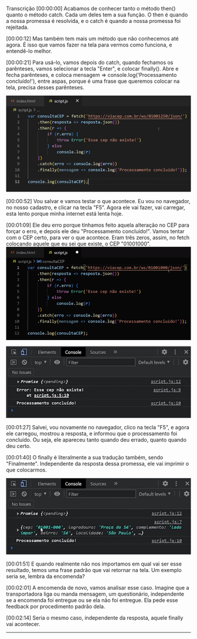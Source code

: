 Transcrição
[00:00:00] Acabamos de conhecer tanto o método then() quanto o método catch. Cada um deles tem a sua função. O then é quando a nossa promessa é resolvida, e o catch é quando a nossa promessa foi rejeitada.

[00:00:12] Mas também tem mais um método que não conhecemos até agora. É isso que vamos fazer na tela para vermos como funciona, e entendê-lo melhor.

[00:00:21] Para usá-lo, vamos depois do catch, quando fechamos os parênteses, vamos selecionar a tecla "Enter", e colocar finally(). Abre e fecha parênteses, e coloca mensagem => console.log('Processamento concluído!'), entre aspas, porque é uma frase que queremos colocar na tela, precisa desses parênteses.

![método finally](/img/finally.png)

[00:00:52] Vou salvar e vamos testar o que acontece. Eu vou no navegador, no nosso cadastro, e clicar na tecla "F5". Agora ele vai fazer, vai carregar, esta lento porque minha internet está lenta hoje.

[00:01:09] Ele deu erro porque tínhamos feito aquela alteração no CEP para forçar o erro, e depois ele deu "Processamento concluído!". Vamos tentar com o CEP certo, para ver o que acontece. Eram três zeros, assim, no fetch colocando aquele que eu sei que existe, o CEP "01001000".
![Ajustando cep certo](/img/finallyCepCerto.png)

![console.log mensagem de conclusão](/img/f12.png)

[00:01:27] Salvei, vou novamente no navegador, clico na tecla "F5", e agora ele carregou, mostrou a resposta, e informou que o processamento foi concluído. Ou seja, ele apareceu tanto quando deu errado, quanto quando deu certo.

[00:01:40] O finally é literalmente a sua tradução também, sendo "Finalmente". Independente da resposta dessa promessa, ele vai imprimir o que colocarmos.

![retorno objeto endereço](/img/newF12.png)

[00:01:51] E quando realmente não nos importamos em qual vai ser esse resultado, temos uma frase padrão que vai retornar na tela. Um exemplo seria se, lembra da encomenda?

[00:02:01] A encomenda de novo, vamos analisar esse caso. Imagine que a transportadora liga ou manda mensagem, um questionário, independente se a encomenda foi entregue ou se ela não foi entregue. Ela pede esse feedback por procedimento padrão dela.

[00:02:14] Seria o mesmo caso, independente da resposta, aquele finally vai acontecer.
___